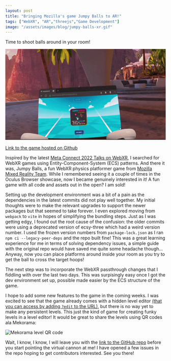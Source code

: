 ```yaml
---
layout: post
title: "Bringing Mozilla's game Jumpy Balls to AR!"
tags: ["WebXR", "AR","threejs","Game Development"]
image: "/assets/images/blog/jumpy-balls-xr.gif"
---
```


Time to shoot balls around in your room!
<!--more-->

![webxr passthrough quest 2 game gif](/assets/images/blog/jumpy-balls-xr.gif)

[Link to the game hosted on Github](https://devpika.github.io/jumpy-balls-xr/)

Inspired by the latest [Meta Connect 2022 Talks on WebXR](https://www.metaconnect.com/en-us/program/fbc029/), I searched for WebXR games using Entity-Component-System (ECS) patterns. And there it was, Jumpy Balls, a fun WebXR physics platformer game from [Mozilla Mixed Reality Team](https://blog.mozvr.com/jumpy-balls/). While I remembered seeing it a couple of times in the Oculus Browser showcase, now I became genuinely interested in it! A fun game with all code and assets out in the open? I am sold!

Setting up the development environment was a bit of a pain as the dependencies in the latest commits did not play well together. My initial thoughts were to make the relevant upgrades to support the newer packages but that seemed to take forever. I even explored moving from `webpack` to `vite` in hopes of simplifying the bundling steps. Just as I was getting edgy, I found out the root cause of the confusion: the older commits were using a deprecated version of ecsy-three which had a weird version number. I used the frozen version numbers from `package-lock.json` as I ran `npm ci --legacy-peer-deps` and the repo built fine! This was a great learning experience for me in terms of solving dependency issues, a simple guide with the original repo would have saved me quite some headache though... Anyway, now you can place platforms around inside your room as you try to get the ball to cross the target hoops!

The next step was to incorporate the WebXR passthrough changes that I fiddling with over the last two days. This was surpisingly easy once I got the dev environment set up, possible made easier by the ECS structure of the game.

I hope to add some new features to the game in the coming weeks. I was excited to see that the game already comes with a hidden level editor [(that you can access by adding `?edit` to the URL)](https://devpika.github.io/jumpy-balls-xr?edit), but there is no way yet to make any persistent levels. This just the kind of game for creating funky levels in a level editor! It would be great to share the levels using QR codes ala Mekorama:

![Mekorama level QR code](https://www.mekorama.com/press/mekorama-card-the-aviator-183x256.png)

Wait, I know, I know, I will leave you with the [link to the GitHub repo](https://github.com/DevPika/jumpy-balls-xr) before you start pointing the virtual cannon at me! I have opened a few issues in the repo hoping to get contributors interested. See you there!